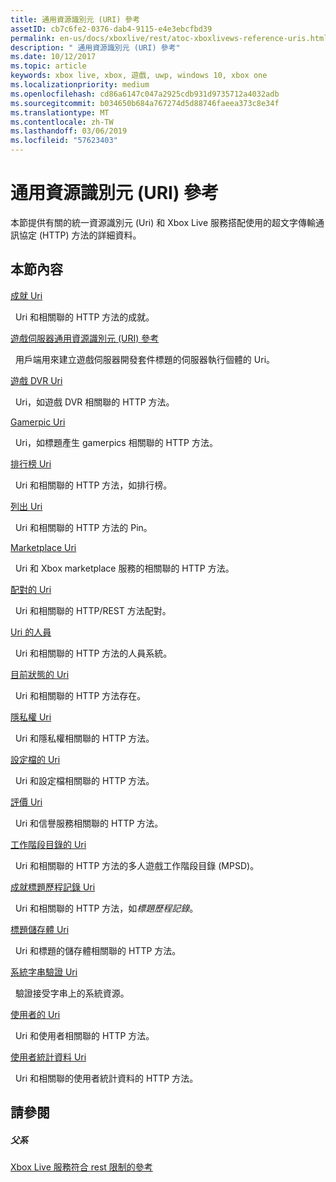 ```yaml
---
title: 通用資源識別元 (URI) 參考
assetID: cb7c6fe2-0376-dab4-9115-e4e3ebcfbd39
permalink: en-us/docs/xboxlive/rest/atoc-xboxlivews-reference-uris.html
description: " 通用資源識別元 (URI) 參考"
ms.date: 10/12/2017
ms.topic: article
keywords: xbox live, xbox, 遊戲, uwp, windows 10, xbox one
ms.localizationpriority: medium
ms.openlocfilehash: cd86a6147c047a2925cdb931d9735712a4032adb
ms.sourcegitcommit: b034650b684a767274d5d88746faeea373c8e34f
ms.translationtype: MT
ms.contentlocale: zh-TW
ms.lasthandoff: 03/06/2019
ms.locfileid: "57623403"
---
```

# <a name="universal-resource-identifier-uri-reference"></a>通用資源識別元 (URI) 參考

本節提供有關的統一資源識別元 (Uri) 和 Xbox Live 服務搭配使用的超文字傳輸通訊協定 (HTTP) 方法的詳細資料。

<a id="ID4EAB"></a>


## <a name="in-this-section"></a>本節內容

[成就 Uri](achievements/atoc-reference-achievementsv2.md)

&nbsp;&nbsp;Uri 和相關聯的 HTTP 方法的成就。

[遊戲伺服器通用資源識別元 (URI) 參考](gsdk/atoc-gsdk-uri-reference.md)

&nbsp;&nbsp;用戶端用來建立遊戲伺服器開發套件標題的伺服器執行個體的 Uri。

[遊戲 DVR Uri](dvr/atoc-reference-dvr.md)

&nbsp;&nbsp;Uri，如遊戲 DVR 相關聯的 HTTP 方法。

[Gamerpic Uri](gamerpic/atoc-reference-gamerpic.md)

&nbsp;&nbsp;Uri，如標題產生 gamerpics 相關聯的 HTTP 方法。

[排行榜 Uri](leaderboard/atoc-reference-leaderboard.md)

&nbsp;&nbsp;Uri 和相關聯的 HTTP 方法，如排行榜。

[列出 Uri](lists/atoc-reference-lists.md)

&nbsp;&nbsp;Uri 和相關聯的 HTTP 方法的 Pin。

[Marketplace Uri](marketplace/atoc-reference-marketplace.md)

&nbsp;&nbsp;Uri 和 Xbox marketplace 服務的相關聯的 HTTP 方法。

[配對的 Uri](matchtickets/atoc-reference-matchtickets.md)

&nbsp;&nbsp;Uri 和相關聯的 HTTP/REST 方法配對。

[Uri 的人員](people/atoc-reference-people.md)

&nbsp;&nbsp;Uri 和相關聯的 HTTP 方法的人員系統。

[目前狀態的 Uri](presence/atoc-reference-presence.md)

&nbsp;&nbsp;Uri 和相關聯的 HTTP 方法存在。

[隱私權 Uri](privacy/atoc-reference-privacyv2.md)

&nbsp;&nbsp;Uri 和隱私權相關聯的 HTTP 方法。

[設定檔的 Uri](profileV2/atoc-reference-profiles.md)

&nbsp;&nbsp;Uri 和設定檔相關聯的 HTTP 方法。

[評價 Uri](reputation/atoc-reference-reputation.md)

&nbsp;&nbsp;Uri 和信譽服務相關聯的 HTTP 方法。

[工作階段目錄的 Uri](sessiondirectory/atoc-reference-sessiondirectory.md)

&nbsp;&nbsp;Uri 和相關聯的 HTTP 方法的多人遊戲工作階段目錄 (MPSD)。

[成就標題歷程記錄 Uri](titlehistory/atoc-reference-titlehistoryv2.md)

&nbsp;&nbsp;Uri 和相關聯的 HTTP 方法，如*標題歷程記錄*。

[標題儲存體 Uri](storage/atoc-reference-storagev2.md)

&nbsp;&nbsp;Uri 和標題的儲存體相關聯的 HTTP 方法。

[系統字串驗證 Uri](stringserver/atoc-reference-systemstringsvalidate.md)

&nbsp;&nbsp;驗證接受字串上的系統資源。

[使用者的 Uri](users/atoc-reference-users.md)

&nbsp;&nbsp;Uri 和使用者相關聯的 HTTP 方法。

[使用者統計資料 Uri](userstats/atoc-reference-userstats.md)

&nbsp;&nbsp;Uri 和相關聯的使用者統計資料的 HTTP 方法。

<a id="ID4E5C"></a>


## <a name="see-also"></a>請參閱

<a id="ID4EAD"></a>


##### <a name="parent"></a>父系

[Xbox Live 服務符合 rest 限制的參考](../atoc-xboxlivews-reference.md)
